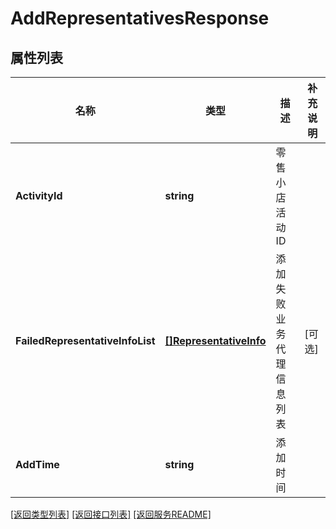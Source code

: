 # AddRepresentativesResponse

## 属性列表

名称 | 类型 | 描述 | 补充说明
------------ | ------------- | ------------- | -------------
**ActivityId** | **string** | 零售小店活动ID | 
**FailedRepresentativeInfoList** | [**[]RepresentativeInfo**](RepresentativeInfo.md) | 添加失败业务代理信息列表 | [可选] 
**AddTime** | **string** | 添加时间 | 

[\[返回类型列表\]](README.md#类型列表)
[\[返回接口列表\]](README.md#接口列表)
[\[返回服务README\]](README.md)


